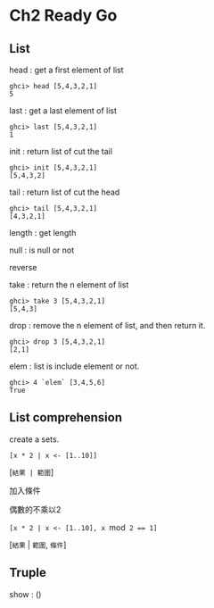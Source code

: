# Ch2 Ready Go

## List

head : get a first element of list

	ghci> head [5,4,3,2,1]
	5

last : get a last element of list

	ghci> last [5,4,3,2,1]
	1

init : return list of cut the tail 

	ghci> init [5,4,3,2,1]
	[5,4,3,2]

tail : return list of cut the head

	ghci> tail [5,4,3,2,1]
	[4,3,2,1]

length : get length

null : is null or not

reverse 

take : return the n element of list

	ghci> take 3 [5,4,3,2,1]  
	[5,4,3]

drop : remove the n element of list, and then return it.

	ghci> drop 3 [5,4,3,2,1]
	[2,1]

elem : list is include element or not.

	ghci> 4 `elem` [3,4,5,6]  
	True  

## List comprehension

create a sets.

`[x * 2 | x <- [1..10]]`

[`結果 | 範圍`]

加入條件

偶數的不乘以2

`[x * 2 | x <- [1..10], x `mod` 2 == 1]`

[`結果` | `範圍`, `條件`]

## Truple

show : ()